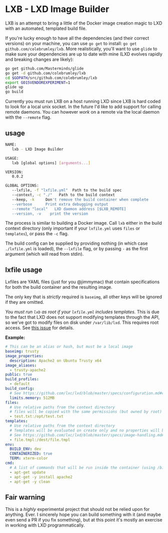 # LXB - LXD Image Builder

LXB is an attempt to bring a little of the Docker image creation magic to LXD with an automated, templated build file.

If you're lucky enough to have all the dependencies (and their correct versions) on your machine, you can use `go get` to install: `go get github.com/colebrumley/lxb`. More realistically, you'll want to use `glide` to make sure your dependencies are up to date with mine (LXD evolves rapidly and breaking changes are likely):
```bash
go get github.com/Masterminds/glide
go get -d github.com/colebrumley/lxb
cd $GOPATH/src/github.com/colebrumley/lxb
export GO15VENDOREXPERIMENT=1
glide up
go build
```

Currently you must run LXB on a host running LXD since LXB is hard coded to look for a local unix socket. In the future I'd like to add support for calling remote daemons. You can however _work_ on a remote via the local daemon with the `--remote` flag.

## usage
```bash
NAME:
   lxb - LXD Image Builder

USAGE:
   lxb [global options] [arguments...]

VERSION:
   0.0.2

GLOBAL OPTIONS:
   --lxfile, -f "lxfile.yml"  Path to the build spec
   --context, -c "./"   Path to the build context
   --keep, -k     Don't remove the build container when complete
   --verbose      Print extra debugging output
   --remote "local"   LXD daemon address [$LXB_REMOTE]
   --version, -v    print the version
```
The process is similar to building a Docker image. Call `lxb` either in the build context directory (only important if your `lxfile.yml` uses `files` or `templates`), or pass the `-c` flag.

The build config can be supplied by providing nothing (in which case `./lxfile.yml` is loaded), the `--lxfile` flag, or by passing `-` as the first argument (which will read from stdin).

## lxfile usage
Lxfiles are YAML files (just for you @jimmymac) that contain specifications for both the build container and the resulting image.

The only key that is _strictly_ required is `baseimg`, all other keys will be ignored if they are omitted.

*You must run `lxb` as root if your `lxfile.yml` includes templates.* This is due to the fact that LXD does not support modifying templates through the API, so we've got to modify files on disk under `/var/lib/lxd`. This requires root access. See [this issue](https://github.com/lxc/lxd/issues/1729) for details.

**Example:**

```yaml
# This can be an alias or hash, but must be a local image
baseimg: trusty
image_properties:
  description: Apache2 on Ubuntu Trusty x64
image_aliases:
  - trusty-apache2
public: true
build_profiles:
  - default
build_config:
  # See https://github.com/lxc/lxd/blob/master/specs/configuration.md#container-configuration
  limits.memory: 512MB
files:
  # Use relative paths from the context directory
  # files will be copied with the same permissions (but owned by root)
  - test.txt:/opt/test.txt
templates:
  # Use relative paths from the context directory
  # Templates will be evaluated on create only and no properties will be set
  # See https://github.com/lxc/lxd/blob/master/specs/image-handling.md#content
  - file.tmpl:/dest/file.tmpl
env:
  BUILD_ENV: dev
  CONTAINERIZED: true
  TERM: xterm-color
cmd:
  # A list of commands that will be run inside the container (using /bin/sh)
  - apt-get update
  - apt-get -y install apache2
  - apt-get -y clean
```

## Fair warning
This is a _highly_ experimental project that should not be relied upon for anything. Ever. I sincerely hope you can build something with it (and maybe even send a PR if you fix something), but at this point it's mostly an exercise in working with LXD programmatically.
